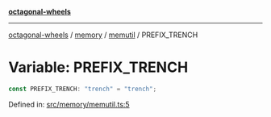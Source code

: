 [**octagonal-wheels**](../../../../../../README.md)

***

[octagonal-wheels](../../../../../../globals.md) / [memory](../../../README.md) / [memutil](../README.md) / PREFIX\_TRENCH

# Variable: PREFIX\_TRENCH

```ts
const PREFIX_TRENCH: "trench" = "trench";
```

Defined in: [src/memory/memutil.ts:5](https://github.com/vrtmrz/octagonal-wheels/blob/main/src/memory/memutil.ts#L5)
